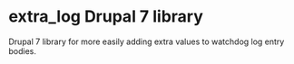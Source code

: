 # extra_log Drupal 7 library
Drupal 7 library for more easily adding extra values to watchdog log entry bodies.
